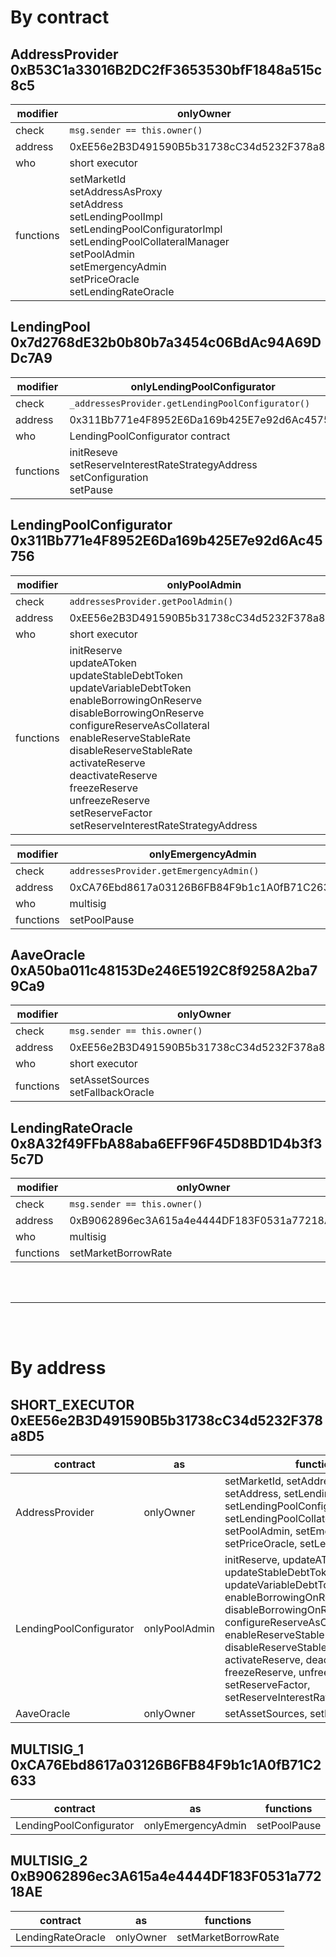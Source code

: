 # By contract

## AddressProvider 0xB53C1a33016B2DC2fF3653530bfF1848a515c8c5

| modifier | onlyOwner | 
| --------- | -------- |
| check | `msg.sender == this.owner()`
| address | 0xEE56e2B3D491590B5b31738cC34d5232F378a8D5
| who | short executor
| functions | setMarketId<br/> setAddressAsProxy<br/> setAddress<br/> setLendingPoolImpl<br/> setLendingPoolConfiguratorImpl<br/> setLendingPoolCollateralManager<br/> setPoolAdmin<br/> setEmergencyAdmin<br/> setPriceOracle<br/> setLendingRateOracle


## LendingPool 0x7d2768dE32b0b80b7a3454c06BdAc94A69DDc7A9

| modifier |  onlyLendingPoolConfigurator | 
| --------- | -------- |
| check | `_addressesProvider.getLendingPoolConfigurator()`
| address | 0x311Bb771e4F8952E6Da169b425E7e92d6Ac45756
| who | LendingPoolConfigurator contract
| functions | initReseve<br/> setReserveInterestRateStrategyAddress<br/> setConfiguration<br/> setPause


## LendingPoolConfigurator 0x311Bb771e4F8952E6Da169b425E7e92d6Ac45756

| modifier | onlyPoolAdmin | 
| --------- | -------- |
| check | `addressesProvider.getPoolAdmin()`
| address | 0xEE56e2B3D491590B5b31738cC34d5232F378a8D5
| who | short executor
| functions | initReserve<br/> updateAToken<br/> updateStableDebtToken<br/> updateVariableDebtToken<br/> enableBorrowingOnReserve<br/> disableBorrowingOnReserve<br/> configureReserveAsCollateral<br/> enableReserveStableRate<br/> disableReserveStableRate<br/> activateReserve<br/> deactivateReserve<br/> freezeReserve<br/> unfreezeReserve<br/> setReserveFactor<br/> setReserveInterestRateStrategyAddress


| modifier | onlyEmergencyAdmin | 
| --------- | -------- |
| check | `addressesProvider.getEmergencyAdmin()`
| address | 0xCA76Ebd8617a03126B6FB84F9b1c1A0fB71C2633
| who | multisig
| functions | setPoolPause

## AaveOracle 0xA50ba011c48153De246E5192C8f9258A2ba79Ca9

| modifier | onlyOwner | 
| --------- | -------- |
| check | `msg.sender == this.owner()`
| address | 0xEE56e2B3D491590B5b31738cC34d5232F378a8D5
| who | short executor
| functions | setAssetSources<br/> setFallbackOracle

## LendingRateOracle 0x8A32f49FFbA88aba6EFF96F45D8BD1D4b3f35c7D

| modifier | onlyOwner | 
| --------- | -------- |
| check | `msg.sender == this.owner()`
| address | 0xB9062896ec3A615a4e4444DF183F0531a77218AE
| who | multisig
| functions | setMarketBorrowRate

<br/><br/><hr><br/><br/>

# By address

## SHORT_EXECUTOR 0xEE56e2B3D491590B5b31738cC34d5232F378a8D5

| contract | as | functions | 
| --------- | -------- | -------- | 
| AddressProvider | onlyOwner | setMarketId, setAddressAsProxy, setAddress, setLendingPoolImpl, setLendingPoolConfiguratorImpl, setLendingPoolCollateralManager, setPoolAdmin, setEmergencyAdmin, setPriceOracle, setLendingRateOracle
| LendingPoolConfigurator | onlyPoolAdmin | initReserve, updateAToken, updateStableDebtToken, updateVariableDebtToken, enableBorrowingOnReserve, disableBorrowingOnReserve, configureReserveAsCollateral, enableReserveStableRate, disableReserveStableRate, activateReserve, deactivateReserve, freezeReserve, unfreezeReserve, setReserveFactor, setReserveInterestRateStrategyAddress
| AaveOracle | onlyOwner | setAssetSources, setFallbackOracle

## MULTISIG_1 0xCA76Ebd8617a03126B6FB84F9b1c1A0fB71C2633

| contract | as | functions | 
| --------- | -------- | -------- | 
| LendingPoolConfigurator | onlyEmergencyAdmin | setPoolPause

## MULTISIG_2 0xB9062896ec3A615a4e4444DF183F0531a77218AE

| contract | as | functions 
| --------- | -------- | -------- | 
| LendingRateOracle | onlyOwner | setMarketBorrowRate

